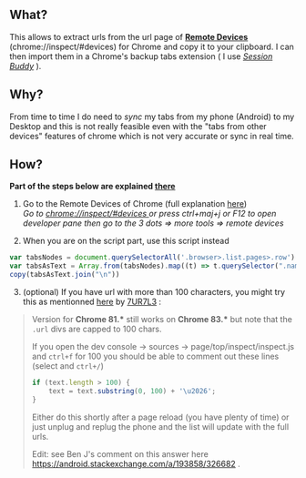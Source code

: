 ## What?
This allows to extract urls from the url page of [**Remote Devices**](chrome://inspect/#devices)       (chrome://inspect/#devices) for Chrome  and copy it to your clipboard.
I can then import them in a Chrome's backup tabs extension ( I use [*Session Buddy*](https://chrome.google.com/webstore/detail/session-buddy/edacconmaakjimmfgnblocblbcdcpbko?hl=en) ).


## Why?
From time to time I do need to *sync* my tabs from my phone (Android) to my Desktop and this is not really feasible even with the "tabs from other devices" features of chrome which is not very accurate or sync in real time.


## How?
 **Part of the steps below are explained [there](https://maemol.github.io/2019-04-15-Android-Export-chrome-tabs/)**
 
 1. Go to the Remote Devices of Chrome (full explanation [here](https://maemol.github.io/2019-04-15-Android-Export-chrome-tabs/))  
 *Go to [chrome://inspect/#devices ](chrome://inspect/#devices) 
  or  press  ctrl+maj+j or F12 to open developer pane then go to the 3 dots => more tools => remote devices*

2. When you are on the script part, use this script instead 

``` js
var tabsNodes = document.querySelectorAll('.browser>.list.pages>.row')
var tabsAsText = Array.from(tabsNodes).map((t) => t.querySelector(".name").innerText + "\n" + t.querySelector(".url").innerText + "\n")
copy(tabsAsText.join("\n"))
```
3. (optional) If you have url with more than 100 characters, you might try this as mentionned [here](https://gist.github.com/codebling/3b7bfdbfbabf7bc17d8566b92854b4c3#comments) by [7UR7L3](https://github.com/7UR7L3) :
>Version for **Chrome 81.\*** still works on **Chrome 83.\*** but note that the `.url` divs are capped to 100 chars.
>
> If you open the dev console -> sources -> page/top/inspect/inspect.js
> and `ctrl+f` for 100 you should be able to comment out these lines
> (select and `ctrl+/`)
> ```js
> if (text.length > 100) {
>     text = text.substring(0, 100) + '\u2026';
  > }
> ```
> 
> Either do this shortly after a page reload (you have plenty of time)
> or just unplug and replug the phone and the list will update with the
> full urls.
> 
> Edit: see Ben J's comment on this answer here
> https://android.stackexchange.com/a/193858/326682 .



